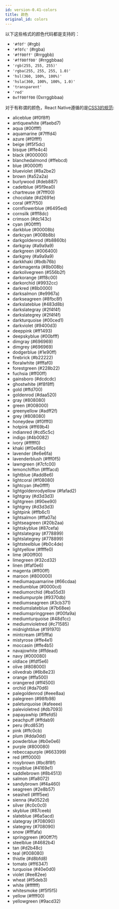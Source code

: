 ```yaml
---
id: version-0.41-colors
title: 颜色
original_id: colors
---
```


以下这些格式的颜色代码都是支持的：

 - `'#f0f'` (#rgb)
 - `'#f0fc'` (#rgba)
 - `'#ff00ff'` (#rrggbb)
 - `'#ff00ff00'` (#rrggbbaa)
 - `'rgb(255, 255, 255)'`
 - `'rgba(255, 255, 255, 1.0)'`
 - `'hsl(360, 100%, 100%)'`
 - `'hsla(360, 100%, 100%, 1.0)'`
 - `'transparent'`
 - `'red'`
 - `0xff00ff00` (0xrrggbbaa)

对于有称谓的颜色，React Native遵循的是[CSS3的规范](http://www.w3.org/TR/css3-color/#svg-color):

<ul>
    <li><span class="color" style="background-color:aliceblue;"></span> aliceblue (#f0f8ff)</li>
    <li><span class="color" style="background-color:antiquewhite;"></span> antiquewhite (#faebd7)</li>
    <li><span class="color" style="background-color:aqua;"></span> aqua (#00ffff)</li>
    <li><span class="color" style="background-color:aquamarine;"></span> aquamarine (#7fffd4)</li>
    <li><span class="color" style="background-color:azure;"></span> azure (#f0ffff)</li>
    <li><span class="color" style="background-color:beige;"></span> beige (#f5f5dc)</li>
    <li><span class="color" style="background-color:bisque;"></span> bisque (#ffe4c4)</li>
    <li><span class="color" style="background-color:black;"></span> black (#000000)</li>
    <li><span class="color" style="background-color:blanchedalmond;"></span> blanchedalmond (#ffebcd)</li>
    <li><span class="color" style="background-color:blue;"></span> blue (#0000ff)</li>
    <li><span class="color" style="background-color:blueviolet;"></span> blueviolet (#8a2be2)</li>
    <li><span class="color" style="background-color:brown;"></span> brown (#a52a2a)</li>
    <li><span class="color" style="background-color:burlywood;"></span> burlywood (#deb887)</li>
    <li><span class="color" style="background-color:cadetblue;"></span> cadetblue (#5f9ea0)</li>
    <li><span class="color" style="background-color:chartreuse;"></span> chartreuse (#7fff00)</li>
    <li><span class="color" style="background-color:chocolate;"></span> chocolate (#d2691e)</li>
    <li><span class="color" style="background-color:coral;"></span> coral (#ff7f50)</li>
    <li><span class="color" style="background-color:cornflowerblue;"></span> cornflowerblue (#6495ed)</li>
    <li><span class="color" style="background-color:cornsilk;"></span> cornsilk (#fff8dc)</li>
    <li><span class="color" style="background-color:crimson;"></span> crimson (#dc143c)</li>
    <li><span class="color" style="background-color:cyan;"></span> cyan (#00ffff)</li>
    <li><span class="color" style="background-color:darkblue;"></span> darkblue (#00008b)</li>
    <li><span class="color" style="background-color:darkcyan;"></span> darkcyan (#008b8b)</li>
    <li><span class="color" style="background-color:darkgoldenrod;"></span> darkgoldenrod (#b8860b)</li>
    <li><span class="color" style="background-color:darkgray;"></span> darkgray (#a9a9a9)</li>
    <li><span class="color" style="background-color:darkgreen;"></span> darkgreen (#006400)</li>
    <li><span class="color" style="background-color:darkgrey;"></span> darkgrey (#a9a9a9)</li>
    <li><span class="color" style="background-color:darkkhaki;"></span> darkkhaki (#bdb76b)</li>
    <li><span class="color" style="background-color:darkmagenta;"></span> darkmagenta (#8b008b)</li>
    <li><span class="color" style="background-color:darkolivegreen;"></span> darkolivegreen (#556b2f)</li>
    <li><span class="color" style="background-color:darkorange;"></span> darkorange (#ff8c00)</li>
    <li><span class="color" style="background-color:darkorchid;"></span> darkorchid (#9932cc)</li>
    <li><span class="color" style="background-color:darkred;"></span> darkred (#8b0000)</li>
    <li><span class="color" style="background-color:darksalmon;"></span> darksalmon (#e9967a)</li>
    <li><span class="color" style="background-color:darkseagreen;"></span> darkseagreen (#8fbc8f)</li>
    <li><span class="color" style="background-color:darkslateblue;"></span> darkslateblue (#483d8b)</li>
    <li><span class="color" style="background-color:darkslategray;"></span> darkslategray (#2f4f4f)</li>
    <li><span class="color" style="background-color:darkslategrey;"></span> darkslategrey (#2f4f4f)</li>
    <li><span class="color" style="background-color:darkturquoise;"></span> darkturquoise (#00ced1)</li>
    <li><span class="color" style="background-color:darkviolet;"></span> darkviolet (#9400d3)</li>
    <li><span class="color" style="background-color:deeppink;"></span> deeppink (#ff1493)</li>
    <li><span class="color" style="background-color:deepskyblue;"></span> deepskyblue (#00bfff)</li>
    <li><span class="color" style="background-color:dimgray;"></span> dimgray (#696969)</li>
    <li><span class="color" style="background-color:dimgrey;"></span> dimgrey (#696969)</li>
    <li><span class="color" style="background-color:dodgerblue;"></span> dodgerblue (#1e90ff)</li>
    <li><span class="color" style="background-color:firebrick;"></span> firebrick (#b22222)</li>
    <li><span class="color" style="background-color:floralwhite;"></span> floralwhite (#fffaf0)</li>
    <li><span class="color" style="background-color:forestgreen;"></span> forestgreen (#228b22)</li>
    <li><span class="color" style="background-color:fuchsia;"></span> fuchsia (#ff00ff)</li>
    <li><span class="color" style="background-color:gainsboro;"></span> gainsboro (#dcdcdc)</li>
    <li><span class="color" style="background-color:ghostwhite;"></span> ghostwhite (#f8f8ff)</li>
    <li><span class="color" style="background-color:gold;"></span> gold (#ffd700)</li>
    <li><span class="color" style="background-color:goldenrod;"></span> goldenrod (#daa520)</li>
    <li><span class="color" style="background-color:gray;"></span> gray (#808080)</li>
    <li><span class="color" style="background-color:green;"></span> green (#008000)</li>
    <li><span class="color" style="background-color:greenyellow;"></span> greenyellow (#adff2f)</li>
    <li><span class="color" style="background-color:grey;"></span> grey (#808080)</li>
    <li><span class="color" style="background-color:honeydew;"></span> honeydew (#f0fff0)</li>
    <li><span class="color" style="background-color:hotpink;"></span> hotpink (#ff69b4)</li>
    <li><span class="color" style="background-color:indianred;"></span> indianred (#cd5c5c)</li>
    <li><span class="color" style="background-color:indigo;"></span> indigo (#4b0082)</li>
    <li><span class="color" style="background-color:ivory;"></span> ivory (#fffff0)</li>
    <li><span class="color" style="background-color:khaki;"></span> khaki (#f0e68c)</li>
    <li><span class="color" style="background-color:lavender;"></span> lavender (#e6e6fa)</li>
    <li><span class="color" style="background-color:lavenderblush;"></span> lavenderblush (#fff0f5)</li>
    <li><span class="color" style="background-color:lawngreen;"></span> lawngreen (#7cfc00)</li>
    <li><span class="color" style="background-color:lemonchiffon;"></span> lemonchiffon (#fffacd)</li>
    <li><span class="color" style="background-color:lightblue;"></span> lightblue (#add8e6)</li>
    <li><span class="color" style="background-color:lightcoral;"></span> lightcoral (#f08080)</li>
    <li><span class="color" style="background-color:lightcyan;"></span> lightcyan (#e0ffff)</li>
    <li><span class="color" style="background-color:lightgoldenrodyellow;"></span> lightgoldenrodyellow (#fafad2)</li>
    <li><span class="color" style="background-color:lightgray;"></span> lightgray (#d3d3d3)</li>
    <li><span class="color" style="background-color:lightgreen;"></span> lightgreen (#90ee90)</li>
    <li><span class="color" style="background-color:lightgrey;"></span> lightgrey (#d3d3d3)</li>
    <li><span class="color" style="background-color:lightpink;"></span> lightpink (#ffb6c1)</li>
    <li><span class="color" style="background-color:lightsalmon;"></span> lightsalmon (#ffa07a)</li>
    <li><span class="color" style="background-color:lightseagreen;"></span> lightseagreen (#20b2aa)</li>
    <li><span class="color" style="background-color:lightskyblue;"></span> lightskyblue (#87cefa)</li>
    <li><span class="color" style="background-color:lightslategray;"></span> lightslategray (#778899)</li>
    <li><span class="color" style="background-color:lightslategrey;"></span> lightslategrey (#778899)</li>
    <li><span class="color" style="background-color:lightsteelblue;"></span> lightsteelblue (#b0c4de)</li>
    <li><span class="color" style="background-color:lightyellow;"></span> lightyellow (#ffffe0)</li>
    <li><span class="color" style="background-color:lime;"></span> lime (#00ff00)</li>
    <li><span class="color" style="background-color:limegreen;"></span> limegreen (#32cd32)</li>
    <li><span class="color" style="background-color:linen;"></span> linen (#faf0e6)</li>
    <li><span class="color" style="background-color:magenta;"></span> magenta (#ff00ff)</li>
    <li><span class="color" style="background-color:maroon;"></span> maroon (#800000)</li>
    <li><span class="color" style="background-color:mediumaquamarine;"></span> mediumaquamarine (#66cdaa)</li>
    <li><span class="color" style="background-color:mediumblue;"></span> mediumblue (#0000cd)</li>
    <li><span class="color" style="background-color:mediumorchid;"></span> mediumorchid (#ba55d3)</li>
    <li><span class="color" style="background-color:mediumpurple;"></span> mediumpurple (#9370db)</li>
    <li><span class="color" style="background-color:mediumseagreen;"></span> mediumseagreen (#3cb371)</li>
    <li><span class="color" style="background-color:mediumslateblue;"></span> mediumslateblue (#7b68ee)</li>
    <li><span class="color" style="background-color:mediumspringgreen;"></span> mediumspringgreen (#00fa9a)</li>
    <li><span class="color" style="background-color:mediumturquoise;"></span> mediumturquoise (#48d1cc)</li>
    <li><span class="color" style="background-color:mediumvioletred;"></span> mediumvioletred (#c71585)</li>
    <li><span class="color" style="background-color:midnightblue;"></span> midnightblue (#191970)</li>
    <li><span class="color" style="background-color:mintcream;"></span> mintcream (#f5fffa)</li>
    <li><span class="color" style="background-color:mistyrose;"></span> mistyrose (#ffe4e1)</li>
    <li><span class="color" style="background-color:moccasin;"></span> moccasin (#ffe4b5)</li>
    <li><span class="color" style="background-color:navajowhite;"></span> navajowhite (#ffdead)</li>
    <li><span class="color" style="background-color:navy;"></span> navy (#000080)</li>
    <li><span class="color" style="background-color:oldlace;"></span> oldlace (#fdf5e6)</li>
    <li><span class="color" style="background-color:olive;"></span> olive (#808000)</li>
    <li><span class="color" style="background-color:olivedrab;"></span> olivedrab (#6b8e23)</li>
    <li><span class="color" style="background-color:orange;"></span> orange (#ffa500)</li>
    <li><span class="color" style="background-color:orangered;"></span> orangered (#ff4500)</li>
    <li><span class="color" style="background-color:orchid;"></span> orchid (#da70d6)</li>
    <li><span class="color" style="background-color:palegoldenrod;"></span> palegoldenrod (#eee8aa)</li>
    <li><span class="color" style="background-color:palegreen;"></span> palegreen (#98fb98)</li>
    <li><span class="color" style="background-color:paleturquoise;"></span> paleturquoise (#afeeee)</li>
    <li><span class="color" style="background-color:palevioletred;"></span> palevioletred (#db7093)</li>
    <li><span class="color" style="background-color:papayawhip;"></span> papayawhip (#ffefd5)</li>
    <li><span class="color" style="background-color:peachpuff;"></span> peachpuff (#ffdab9)</li>
    <li><span class="color" style="background-color:peru;"></span> peru (#cd853f)</li>
    <li><span class="color" style="background-color:pink;"></span> pink (#ffc0cb)</li>
    <li><span class="color" style="background-color:plum;"></span> plum (#dda0dd)</li>
    <li><span class="color" style="background-color:powderblue;"></span> powderblue (#b0e0e6)</li>
    <li><span class="color" style="background-color:purple;"></span> purple (#800080)</li>
    <li><span class="color" style="background-color:rebeccapurple;"></span> rebeccapurple (#663399)</li>
    <li><span class="color" style="background-color:red;"></span> red (#ff0000)</li>
    <li><span class="color" style="background-color:rosybrown;"></span> rosybrown (#bc8f8f)</li>
    <li><span class="color" style="background-color:royalblue;"></span> royalblue (#4169e1)</li>
    <li><span class="color" style="background-color:saddlebrown;"></span> saddlebrown (#8b4513)</li>
    <li><span class="color" style="background-color:salmon;"></span> salmon (#fa8072)</li>
    <li><span class="color" style="background-color:sandybrown;"></span> sandybrown (#f4a460)</li>
    <li><span class="color" style="background-color:seagreen;"></span> seagreen (#2e8b57)</li>
    <li><span class="color" style="background-color:seashell;"></span> seashell (#fff5ee)</li>
    <li><span class="color" style="background-color:sienna;"></span> sienna (#a0522d)</li>
    <li><span class="color" style="background-color:silver;"></span> silver (#c0c0c0)</li>
    <li><span class="color" style="background-color:skyblue;"></span> skyblue (#87ceeb)</li>
    <li><span class="color" style="background-color:slateblue;"></span> slateblue (#6a5acd)</li>
    <li><span class="color" style="background-color:slategray;"></span> slategray (#708090)</li>
    <li><span class="color" style="background-color:slategrey;"></span> slategrey (#708090)</li>
    <li><span class="color" style="background-color:snow;"></span> snow (#fffafa)</li>
    <li><span class="color" style="background-color:springgreen;"></span> springgreen (#00ff7f)</li>
    <li><span class="color" style="background-color:steelblue;"></span> steelblue (#4682b4)</li>
    <li><span class="color" style="background-color:tan;"></span> tan (#d2b48c)</li>
    <li><span class="color" style="background-color:teal;"></span> teal (#008080)</li>
    <li><span class="color" style="background-color:thistle;"></span> thistle (#d8bfd8)</li>
    <li><span class="color" style="background-color:tomato;"></span> tomato (#ff6347)</li>
    <li><span class="color" style="background-color:turquoise;"></span> turquoise (#40e0d0)</li>
    <li><span class="color" style="background-color:violet;"></span> violet (#ee82ee)</li>
    <li><span class="color" style="background-color:wheat;"></span> wheat (#f5deb3)</li>
    <li><span class="color" style="background-color:white;"></span> white (#ffffff)</li>
    <li><span class="color" style="background-color:whitesmoke;"></span> whitesmoke (#f5f5f5)</li>
    <li><span class="color" style="background-color:yellow;"></span> yellow (#ffff00)</li>
    <li><span class="color" style="background-color:yellowgreen;"></span> yellowgreen (#9acd32)</li>
</ul>
